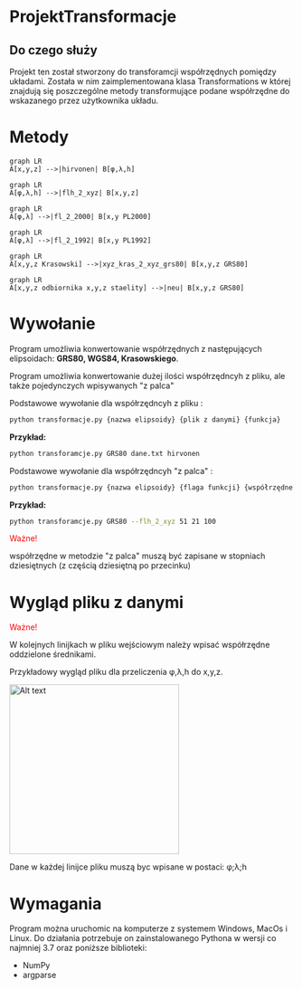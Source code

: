 # ProjektTransformacje
## Do czego służy
Projekt ten został stworzony do transforamcji współrzędnych pomiędzy układami. 
Została w nim zaimplementowana klasa Transformations w której znajdują się poszczególne metody transformujące podane współrzędne do wskazanego przez użytkownika układu.
# Metody
```mermaid
graph LR
A[x,y,z] -->|hirvonen| B[φ,λ,h]
```
```mermaid
graph LR
A[φ,λ,h] -->|flh_2_xyz| B[x,y,z]
```
```mermaid
graph LR
A[φ,λ] -->|fl_2_2000| B[x,y PL2000]
```
```mermaid
graph LR
A[φ,λ] -->|fl_2_1992| B[x,y PL1992]
```
```mermaid
graph LR
A[x,y,z Krasowski] -->|xyz_kras_2_xyz_grs80| B[x,y,z GRS80]
```
```mermaid
graph LR
A[x,y,z odbiornika x,y,z staelity] -->|neu| B[x,y,z GRS80]
```
# Wywołanie
Program umożliwia konwertowanie współrzędnych z następujących elipsoidach: **GRS80, WGS84, Krasowskiego**.

Program umożliwia konwertowanie dużej ilości współrzędncyh z pliku, ale także pojedynczych wpisywanych "z palca"

Podstawowe wywołanie dla współrzędncyh z pliku :
```bash
python transformacje.py {nazwa elipsoidy} {plik z danymi} {funkcja}
```
**Przykład:**
```bash
python transforamcje.py GRS80 dane.txt hirvonen
```
Podstawowe wywołanie dla współrzędncyh "z palca" :
```bash
python transformacje.py {nazwa elipsoidy} {flaga funkcji} {współrzędne oddzielone spacjami} 
```

**Przykład:**
```bash
python transforamcje.py GRS80 --flh_2_xyz 51 21 100
```


<span style="color:red">Ważne!</span>


współrzędne w metodzie "z palca" muszą być zapisane w stopniach dziesiętnych (z częścią dziesiętną po przecinku)

# Wygląd pliku z danymi 

<span style="color:red">Ważne!</span>

W kolejnych linijkach w pliku wejściowym należy wpisać współrzędne oddzielone średnikami. 

Przykładowy wygląd pliku dla przeliczenia φ,λ,h do x,y,z. 

<img title="a title" alt="Alt text" width = 300 src="data.png">

Dane w każdej linijce pliku muszą byc wpisane w postaci: φ;λ;h

# Wymagania

Program można uruchomic na komputerze z systemem Windows, MacOs i Linux. Do działania potrzebuje on zainstalowanego Pythona w wersji co najmniej 3.7 oraz poniższe biblioteki:

- NumPy
- argparse




